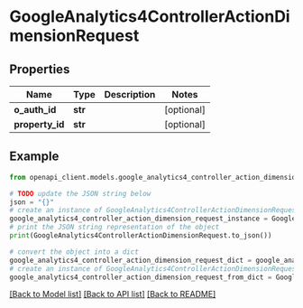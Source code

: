 # GoogleAnalytics4ControllerActionDimensionRequest


## Properties

Name | Type | Description | Notes
------------ | ------------- | ------------- | -------------
**o_auth_id** | **str** |  | [optional] 
**property_id** | **str** |  | [optional] 

## Example

```python
from openapi_client.models.google_analytics4_controller_action_dimension_request import GoogleAnalytics4ControllerActionDimensionRequest

# TODO update the JSON string below
json = "{}"
# create an instance of GoogleAnalytics4ControllerActionDimensionRequest from a JSON string
google_analytics4_controller_action_dimension_request_instance = GoogleAnalytics4ControllerActionDimensionRequest.from_json(json)
# print the JSON string representation of the object
print(GoogleAnalytics4ControllerActionDimensionRequest.to_json())

# convert the object into a dict
google_analytics4_controller_action_dimension_request_dict = google_analytics4_controller_action_dimension_request_instance.to_dict()
# create an instance of GoogleAnalytics4ControllerActionDimensionRequest from a dict
google_analytics4_controller_action_dimension_request_from_dict = GoogleAnalytics4ControllerActionDimensionRequest.from_dict(google_analytics4_controller_action_dimension_request_dict)
```
[[Back to Model list]](../README.md#documentation-for-models) [[Back to API list]](../README.md#documentation-for-api-endpoints) [[Back to README]](../README.md)


